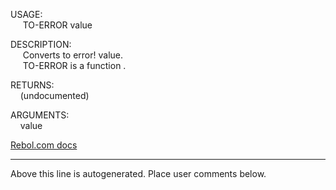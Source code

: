 USAGE:  
&nbsp;&nbsp;&nbsp;&nbsp;&nbsp;TO-ERROR&nbsp;value&nbsp;  
  
DESCRIPTION:  
&nbsp;&nbsp;&nbsp;&nbsp;&nbsp;Converts&nbsp;to&nbsp;error!&nbsp;value.  
&nbsp;&nbsp;&nbsp;&nbsp;&nbsp;TO-ERROR&nbsp;is&nbsp;a&nbsp;function&nbsp;.  
  
RETURNS:  
&nbsp;&nbsp;&nbsp;&nbsp;(undocumented)  
  
ARGUMENTS:  
&nbsp;&nbsp;&nbsp;&nbsp;value  

[Rebol.com docs](http://www.rebol.com/r3/docs/functions/to-error.html)
___
Above this line is autogenerated. Place user comments below.